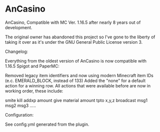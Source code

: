# AnCasino

AnCasino, Compatible with MC Ver. 1.16.5 after nearly 8 years out of development.

The original owner has abandoned this project so I've gone to the liberty of taking it over as it's under the GNU General Public License version 3.

Changelog:

Everything from the oldest version of AnCasino is now compatible with 1.16.5 Spigot and PaperMC:

Removed legacy item identifiers and now using modern Minecraft item IDs (e.c. EMERALD_BLOCK, instead of 133)
Added the "none" for a default action for a winning row.
All actions that were available before are now in working order, these include:

smite
kill
addxp amount
give material amount
tpto x,y,z
broadcast msg1 msg2 msg3 .....

Configuration:

See config.yml generated from the plugin.
